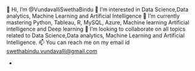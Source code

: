👋 Hi, I’m @VundavalliSwethaBindu
👀 I’m interested in Data Science,Data analytics, Machine Learning and Artificial Intelligence
🌱 I’m currently mastering Python, Tableau, R, MySQL, Azure, Machine learning Artificial intelligence and Deep learning
💞️ I’m looking to collaborate on all topics related to Data Science,Data analytics, Machine Learning and Artificial Intelligence.
📫 You can reach me on my email id swethabindu.vundavalli@gmail.com

- 
